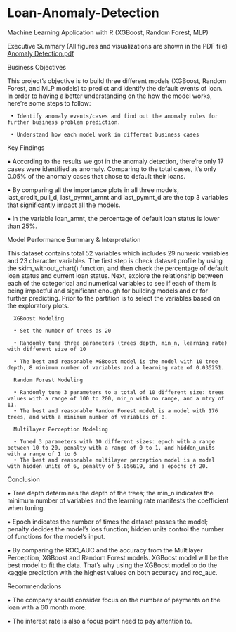 # Loan-Anomaly-Detection
Machine Learning Application with R (XGBoost, Random Forest, MLP)

Executive Summary (All figures and visualizations are shown in the PDF file)
[Anomaly Detection.pdf](https://github.com/EvanaZhang/Anomaly-Detection/files/9805307/Anomaly.Detection.pdf)


Business Objectives

This project’s objective is to build three different models (XGBoost, Random Forest, and MLP models) to predict and identify the default events of loan. In order to having a better understanding on the how the model works, here’re some steps to follow:
      
     • Identify anomaly events/cases and find out the anomaly rules for further business problem prediction.
     
     • Understand how each model work in different business cases
   

Key Findings 

• According to the results we got in the anomaly detection, there’re only 17 cases were identified as anomaly. Comparing to the total cases, it’s only 0.05% of the anomaly cases that chose to default their loans.

• By comparing all the importance plots in all three models, last_credit_pull_d, last_pymnt_amnt and last_pymnt_d are the top 3 variables that significantly impact all the models.

• In the variable loan_amnt, the percentage of default loan status is lower than 25%.


Model Performance Summary & Interpretation 

This dataset contains total 52 variables which includes 29 numeric variables and 23 character variables. The first step is check dataset profile by using the skim_without_chart() function, and then check the percentage of default loan status and current loan status. Next, explore the relationship between each of the categorical and numerical variables to see if each of them is being impactful and significant enough for building models and or for further predicting. Prior to the partition is to select the variables based on the exploratory plots.

      XGBoost Modeling
      
      • Set the number of trees as 20
      
      • Randomly tune three parameters (trees depth, min_n, learning rate) with different size of 10
      
      • The best and reasonable XGBoost model is the model with 10 tree depth, 8 minimum number of variables and a learning rate of 0.035251.

      Random Forest Modeling
      
      • Randomly tune 3 parameters to a total of 10 different size: trees values with a range of 100 to 200, min_n with no range, and a mtry of 11.
      • The best and reasonable Random Forest model is a model with 176 trees, and with a minimum number of variables of 8.
      
      Multilayer Perception Modeling
      
      • Tuned 3 parameters with 10 different sizes: epoch with a range between 10 to 20, penalty with a range of 0 to 1, and hidden_units with a range of 1 to 6
      • The best and reasonable multilayer perception model is a model with hidden units of 6, penalty of 5.056619, and a epochs of 20.
    

Conclusion 

• Tree depth determines the depth of the trees; the min_n indicates the minimum number of variables and the learning rate manifests the coefficient when tuning.

• Epoch indicates the number of times the dataset passes the model; penalty decides the model’s loss function; hidden units control the number of functions for the model’s input.

• By comparing the ROC_AUC and the accuracy from the Multilayer Perception, XGBoost and Random Forest models. XGBoost model will be the best model to fit the data. That’s why using the XGBoost model to do the kaggle prediction with the highest values on both accuracy and roc_auc.


Recommendations

• The company should consider focus on the number of payments on the loan with a 60 month more.

• The interest rate is also a focus point need to pay attention to.






